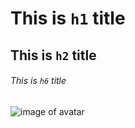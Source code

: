 # This is `h1` title
## This is `h2` title
###### This is `h6` title
![image of avatar](https://avatars.githubusercontent.com/u/92672842)
